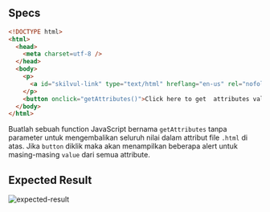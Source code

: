 ## Specs
```html
<!DOCTYPE html>
<html>
  <head>
    <meta charset=utf-8 />
  </head>
  <body>
    <p>
      <a id="skilvul-link" type="text/html" hreflang="en-us" rel="nofollow" target="_self" href="https://www.skilvul.com/">Skilvul</a>
    </p>
    <button onclick="getAttributes()">Click here to get  attributes value</button>
  </body>
</html>
```
Buatlah sebuah function JavaScript bernama `getAttributes` tanpa parameter untuk mengembalikan seluruh nilai dalam attribut file `.html` di atas. Jika `button` diklik maka akan menampilkan beberapa alert untuk masing-masing `value` dari semua attribute.

## Expected Result
![expected-result](https://skilvul-prod-01.s3.ap-southeast-1.amazonaws.com/lesson/full-stack-assignment/code-challenges-dom-attributes.png)